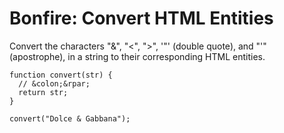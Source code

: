 # Bonfire: Convert HTML Entities

Convert the characters "&", "<", ">", '"' (double quote), and "'" (apostrophe), in a string to their corresponding HTML entities.

```
function convert(str) {
  // &colon;&rpar;
  return str;
}

convert("Dolce & Gabbana");
```